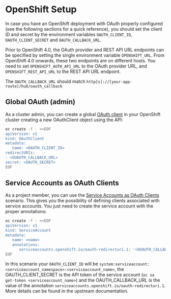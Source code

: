 # OpenShift Setup

In case you have an OpenShift deployment with OAuth properly configured
(see the following sections for a quick reference), you should set the
client ID and secret by the environment variables `OAUTH_CLIENT_ID`,
`OAUTH_CLIENT_SECRET` and `OAUTH_CALLBACK_URL`.

Prior to OpenShift 4.0, the OAuth provider and REST API URL endpoints
can be specified by setting the single environment variable
`OPENSHIFT_URL`. From OpenShift 4.0 onwards, these two endpoints are
on different hosts. You need to set `OPENSHIFT_AUTH_API_URL` to the
OAuth provider URL, and `OPENSHIFT_REST_API_URL` to the REST API URL
endpoint.

The `OAUTH_CALLBACK_URL` should match
`http[s]://[your-app-route]/hub/oauth_callback`

## Global OAuth (admin)

As a cluster admin, you can create a global [OAuth
client](https://docs.okd.io/latest/authentication/configuring-oauth-clients.html)
in your OpenShift cluster creating a new OAuthClient object using the
API:

```bash
oc create -f - <<EOF
apiVersion: v1
kind: OAuthClient
metadata:
   name: <OAUTH_CLIENT_ID>
redirectURIs:
- <OUAUTH_CALLBACK_URL>
secret: <OAUTH_SECRET>
EOF
```

## Service Accounts as OAuth Clients

As a project member, you can use the [Service Accounts as OAuth Clients](https://docs.openshift.com/container-platform/latest/authentication/using-service-accounts-as-oauth-client.html)
scenario. This gives you the possibility of defining clients associated
with service accounts. You just need to create the service account with
the proper annotations:

```bash
oc create -f - <<EOF
apiVersion: v1
kind: ServiceAccount
metadata:
   name: <name>
   annotations:
      serviceaccounts.openshift.io/oauth-redirecturi.1: '<OUAUTH_CALLBACK_URL>'
EOF
```

In this scenario your `OAUTH_CLIENT_ID` will be
`system:serviceaccount:<serviceaccount_namespace>:<serviceaccount_name>`,
the OAUTH_CLIENT_SECRET is the API token of the service account
(`oc sa get-token <serviceaccount_name>`) and the OAUTH_CALLBACK_URL
is the value of the annotation
`serviceaccounts.openshift.io/oauth-redirecturi.1`. More details can
be found in the upstream documentation.

